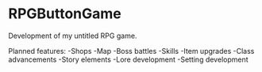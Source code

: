 RPGButtonGame
=============

Development of my untitled RPG game.

Planned features:
-Shops
-Map
-Boss battles
-Skills
-Item upgrades
-Class advancements
-Story elements
-Lore development
-Setting development

